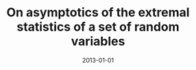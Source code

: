 ---
# Documentation: https://wowchemy.com/docs/managing-content/

title: On asymptotics of the extremal statistics of a set of random variables
subtitle: ''
summary: ''
authors:
- Jacek Cichoń
- Zbigniew J. Gołębiewski
- Marek Klonowski
tags: []
categories: []
date: '2013-01-01'
lastmod: 2022-10-07T05:13:39Z
featured: false
draft: false

# Featured image
# To use, add an image named `featured.jpg/png` to your page's folder.
# Focal points: Smart, Center, TopLeft, Top, TopRight, Left, Right, BottomLeft, Bottom, BottomRight.
image:
  caption: ''
  focal_point: ''
  preview_only: false

# Projects (optional).
#   Associate this post with one or more of your projects.
#   Simply enter your project's folder or file name without extension.
#   E.g. `projects = ["internal-project"]` references `content/project/deep-learning/index.md`.
#   Otherwise, set `projects = []`.
projects: []
publishDate: '2022-10-07T05:13:37.927211Z'
publication_types:
- '4'
abstract: ''
publication: ''
---